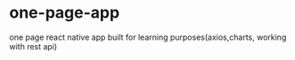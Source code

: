 # one-page-app

one page react native app built for learning purposes(axios,charts, working with rest api)
